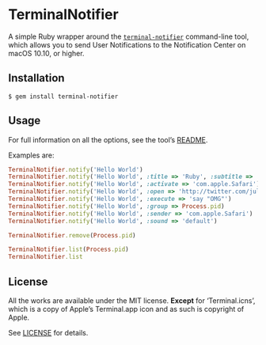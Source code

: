 # TerminalNotifier

A simple Ruby wrapper around the [`terminal-notifier`][HOMEPAGE] command-line
tool, which allows you to send User Notifications to the Notification Center on
macOS 10.10, or higher.


## Installation

```
$ gem install terminal-notifier
```


## Usage

For full information on all the options, see the tool’s [README][README].

Examples are:

```ruby
TerminalNotifier.notify('Hello World')
TerminalNotifier.notify('Hello World', :title => 'Ruby', :subtitle => 'Programming Language')
TerminalNotifier.notify('Hello World', :activate => 'com.apple.Safari')
TerminalNotifier.notify('Hello World', :open => 'http://twitter.com/julienXX')
TerminalNotifier.notify('Hello World', :execute => 'say "OMG"')
TerminalNotifier.notify('Hello World', :group => Process.pid)
TerminalNotifier.notify('Hello World', :sender => 'com.apple.Safari')
TerminalNotifier.notify('Hello World', :sound => 'default')

TerminalNotifier.remove(Process.pid)

TerminalNotifier.list(Process.pid)
TerminalNotifier.list
```


## License

All the works are available under the MIT license. **Except** for
‘Terminal.icns’, which is a copy of Apple’s Terminal.app icon and as such is
copyright of Apple.

See [LICENSE][LICENSE] for details.

[HOMEPAGE]: https://github.com/julienXX/terminal-notifier
[README]: https://github.com/julienXX/terminal-notifier/blob/master/README.markdown
[LICENSE]: https://github.com/julienXX/terminal-notifier/blob/master/Ruby/LICENSE
